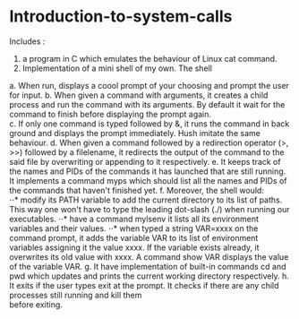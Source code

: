 # Introduction-to-system-calls

Includes :
1. a program in C which emulates the behaviour of Linux cat command.
2. Implementation of a mini shell of my own. The shell

  a. When run, displays a coool prompt of your choosing and prompt the user for input.
  b. When given a command with arguments, it creates a child process and run the command with its arguments. By default it  wait for the 
    command to finish before displaying the prompt again.     
  c. If only one command is typed followed by &, it runs the command in back ground and displays the prompt immediately. Hush imitate
     the  same behaviour.
  d. When given a command followed by a redirection operator (>, >>) followed by a filelename, it redirects the output of the command to 
     the said file by overwriting or appending to it respectively.
  e. It keeps track of the names and PIDs of the commands it has launched that are still running. It implements a command myps which 
     should list all the names and PIDs of the commands that haven't finished yet.
  f. Moreover, the shell would:   
        ⋅⋅* modify its PATH variable to add the current directory to its list of paths. This way
        one won't have to type the leading dot-slash (./) when running our executables.
        ⋅⋅* have a command mylsenv it lists all its environment variables and
        their values.
        ⋅⋅* when typed a string VAR=xxxx on the command prompt, it adds the variable
        VAR to its list of environment variables assigning it the value xxxx. If the variable
        exists already, it overwrites its old value with xxxx. A command
        show VAR displays the value of the variable VAR.
  g. It have implementation of built-in commands cd and pwd which updates and prints the current working directory respectively.
  h. It exits if the user types exit at the prompt. It checks if there are any child processes still running and kill them  
     before exiting.
     
